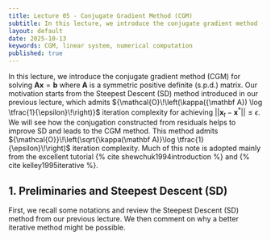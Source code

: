 ```yaml
---
title: Lecture 05 - Conjugate Gradient Method (CGM)
subtitle: In this lecture, we introduce the conjugate gradient method (CGM) for solving the system of linear equations.
layout: default
date: 2025-10-13
keywords: CGM, linear system, numerical computation
published: true
---
```


In this lecture, we introduce the conjugate gradient method (CGM) for solving ${\mathbf A}{\mathbf x} = {\mathbf b}$ where $\mathbf A$ is a symmetric positive definite (s.p.d.) matrix. Our motivation starts from the Steepest Descent (SD) method introduced in our previous lecture, which admits ${\mathcal{O}\!\left(\kappa({\mathbf A}) \log \tfrac{1}{\epsilon}\!\right)}$ iteration complexity for achieving $||{\mathbf x}_{t} - {\mathbf x}^*|| \leq \epsilon$. We will see how the conjugation constructed from residuals helps to improve SD and leads to the CGM method. This method admits ${\mathcal{O}}\!\left(\sqrt{\kappa(\mathbf A)}\log \tfrac{1}{\epsilon}\!\right)$ iteration complexity. Much of this note is adopted mainly from the excellent tutorial {% cite shewchuk1994introduction %} and {% cite kelley1995iterative %}.


## 1. Preliminaries and Steepest Descent (SD)

First, we recall some notations and review the Steepest Descent (SD) method from our previous lecture. We then comment on why a better iterative method might be possible.